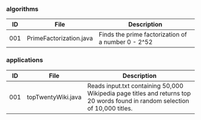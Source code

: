 ### algorithms

|ID      |File                     |Description                                            |
|--------|-------------------------|-------------------------------------------------------|
|001     |PrimeFactorization.java  |Finds the prime factorization of a number 0 - 2^52     |


### applications

|ID      |File               |Description                                                                                                                  |
|--------|-------------------|-----------------------------------------------------------------------------------------------------------------------------|
|001     |topTwentyWiki.java |Reads input.txt containing 50,000 Wikipedia page titles and returns top 20 words found in random selection of 10,000 titles. |